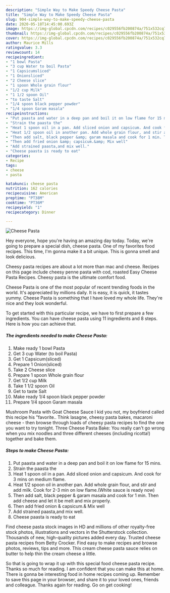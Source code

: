 ```yaml
---
description: "Simple Way to Make Speedy Cheese Pasta"
title: "Simple Way to Make Speedy Cheese Pasta"
slug: 904-simple-way-to-make-speedy-cheese-pasta
date: 2020-05-18T14:45:00.693Z
image: https://img-global.cpcdn.com/recipes/c029556fb200874a/751x532cq70/cheese-pasta-recipe-main-photo.jpg
thumbnail: https://img-global.cpcdn.com/recipes/c029556fb200874a/751x532cq70/cheese-pasta-recipe-main-photo.jpg
cover: https://img-global.cpcdn.com/recipes/c029556fb200874a/751x532cq70/cheese-pasta-recipe-main-photo.jpg
author: Maurice Mills
ratingvalue: 3.3
reviewcount: 14
recipeingredient:
- "1 bowl Pasta"
- "3 cup Water to boil Pasta"
- "1 Capsicumsliced"
- "1 Onionsliced"
- "2 Cheese slice"
- "1 spoon Whole grain flour"
- "1/2 cup Milk"
- "1 1/2 spoon Oil"
- "to taste Salt"
- "1/4 spoon black pepper powder"
- "1/4 spoon Garam masala"
recipeinstructions:
- "Put paasta and water in a deep pan and boil it on low flame for 15 mins."
- "Strain the paasta the"
- "Heat 1 spoon oil in a pan. Add sliced onion and capsicum. And cook for 3 mins on medium flame."
- "Heat 1/2 spoon oil in another pan. Add whole grain flour, and stir and add milk. Cook for 2-3 min on low flame.(White sauce is ready now)"
- "Then add salt, black pepper &amp; garam masala and cook for 1 min. Then add cheese and let it be melt and mix properly."
- "Then add fried onion &amp; capsicum.&amp; Mix well"
- "Add strained paasta,and mix well."
- "Cheese paasta is ready to eat"
categories:
- Recipe
tags:
- cheese
- pasta

katakunci: cheese pasta 
nutrition: 162 calories
recipecuisine: American
preptime: "PT38M"
cooktime: "PT36M"
recipeyield: "1"
recipecategory: Dinner

---
```



![Cheese Pasta](https://img-global.cpcdn.com/recipes/c029556fb200874a/751x532cq70/cheese-pasta-recipe-main-photo.jpg)

Hey everyone, hope you're having an amazing day today. Today, we're going to prepare a special dish, cheese pasta. One of my favorites food recipes. This time, I'm gonna make it a bit unique. This is gonna smell and look delicious.

Cheesy pasta recipes are about a lot more than mac and cheese. Recipes on this page include cheesy penne pasta with cod, roasted Easy Cheese Pasta Recipes. Cheesy pasta is the ultimate comfort food.

Cheese Pasta is one of the most popular of recent trending foods in the world. It's appreciated by millions daily. It is easy, it is quick, it tastes yummy. Cheese Pasta is something that I have loved my whole life. They're nice and they look wonderful.


To get started with this particular recipe, we have to first prepare a few ingredients. You can have cheese pasta using 11 ingredients and 8 steps. Here is how you can achieve that.

<!--inarticleads1-->

##### The ingredients needed to make Cheese Pasta:

1. Make ready 1 bowl Pasta
1. Get 3 cup Water (to boil Pasta)
1. Get 1 Capsicum(sliced)
1. Prepare 1 Onion(sliced)
1. Take 2 Cheese slice
1. Prepare 1 spoon Whole grain flour
1. Get 1/2 cup Milk
1. Take 1 1/2 spoon Oil
1. Get to taste Salt
1. Make ready 1/4 spoon black pepper powder
1. Prepare 1/4 spoon Garam masala


Mushroom Pasta with Goat Cheese Sauce I kid you not, my boyfriend called this recipe his &#34;favorite.. Think lasagne, cheesy pasta bakes, macaroni cheese - then browse through loads of cheesy pasta recipes to find the one you want to try tonight. Three Cheese Pasta Bake: You really can&#39;t go wrong when you mix noodles and three different cheeses (including ricotta!) together and bake them. 

<!--inarticleads2-->

##### Steps to make Cheese Pasta:

1. Put paasta and water in a deep pan and boil it on low flame for 15 mins.
1. Strain the paasta the
1. Heat 1 spoon oil in a pan. Add sliced onion and capsicum. And cook for 3 mins on medium flame.
1. Heat 1/2 spoon oil in another pan. Add whole grain flour, and stir and add milk. Cook for 2-3 min on low flame.(White sauce is ready now)
1. Then add salt, black pepper &amp; garam masala and cook for 1 min. Then add cheese and let it be melt and mix properly.
1. Then add fried onion &amp; capsicum.&amp; Mix well
1. Add strained paasta,and mix well.
1. Cheese paasta is ready to eat


Find cheese pasta stock images in HD and millions of other royalty-free stock photos, illustrations and vectors in the Shutterstock collection. Thousands of new, high-quality pictures added every day. Trusted cheese pasta recipes from Betty Crocker. Find easy to make recipes and browse photos, reviews, tips and more. This cream cheese pasta sauce relies on butter to help thin the cream cheese a little. 

So that is going to wrap it up with this special food cheese pasta recipe. Thanks so much for reading. I am confident that you can make this at home. There is gonna be interesting food in home recipes coming up. Remember to save this page in your browser, and share it to your loved ones, friends and colleague. Thanks again for reading. Go on get cooking!
